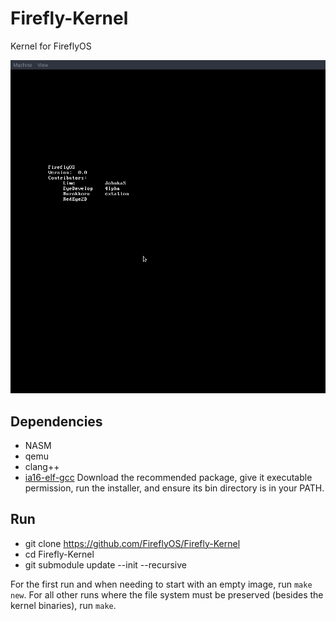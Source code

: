 # Firefly-Kernel
Kernel for FireflyOS

![Firefly OS](docs/progress.png)

## Dependencies ##
 * NASM
 * qemu
 * clang++
 * [ia16-elf-gcc](https://sourcery.mentor.com/GNUToolchain/release3298) Download the recommended package, give it executable permission, run the installer,
    and ensure its bin directory is in your PATH.

## Run ##
 * git clone https://github.com/FireflyOS/Firefly-Kernel
 * cd Firefly-Kernel
 * git submodule update --init --recursive

For the first run and when needing to start with an empty image, run `make new`.
For all other runs where the file system must be preserved (besides the kernel binaries),
run `make`.
